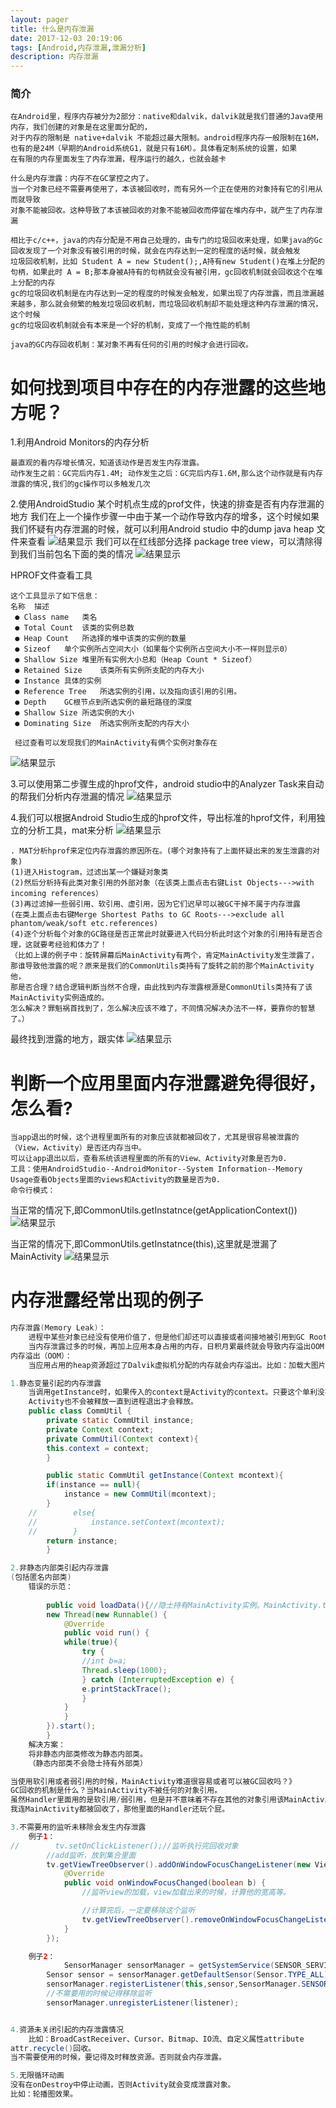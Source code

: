 ```yaml
---
layout: pager
title: 什么是内存泄漏
date: 2017-12-03 20:19:06
tags: [Android,内存泄漏,泄漏分析]
description: 内存泄漏
---
```

### 简介
```
在Android里，程序内存被分为2部分：native和dalvik，dalvik就是我们普通的Java使用内存，我们创建的对象是在这里面分配的，
对于内存的限制是 native+dalvik 不能超过最大限制。android程序内存一般限制在16M，也有的是24M（早期的Android系统G1，就是只有16M）。具体看定制系统的设置，如果
在有限的内存里面发生了内存泄漏，程序运行的越久，也就会越卡

什么是内存泄露：内存不在GC掌控之内了。
当一个对象已经不需要再使用了，本该被回收时，而有另外一个正在使用的对象持有它的引用从而就导致
对象不能被回收。这种导致了本该被回收的对象不能被回收而停留在堆内存中，就产生了内存泄漏

相比于c/c++，java的内存分配是不用自己处理的，由专门的垃圾回收来处理，如果java的Gc回收发现了一个对象没有被引用的时候，就会在内存达到一定的程度的话时候，就会触发
垃圾回收机制，比如 Student A = new Student();,A持有new Student()在堆上分配的句柄，如果此时 A = B;那本身被A持有的句柄就会没有被引用，gc回收机制就会回收这个在堆上分配的内存
gc的垃圾回收机制是在内存达到一定的程度的时候发会触发，如果出现了内存泄露，而且泄漏越来越多，那么就会频繁的触发垃圾回收机制，而垃圾回收机制却不能处理这种内存泄漏的情况，这个时候
gc的垃圾回收机制就会有本来是一个好的机制，变成了一个拖性能的机制

java的GC内存回收机制：某对象不再有任何的引用的时候才会进行回收。
```

**如何找到项目中存在的内存泄露的这些地方呢？**
===

1.利用Android Monitors的内存分析
```
最直观的看内存增长情况，知道该动作是否发生内存泄露。
动作发生之前：GC完后内存1.4M; 动作发生之后：GC完后内存1.6M,那么这个动作就是有内存泄露的情况,我们的gc操作可以多触发几次
```

2.使用AndroidStudio 某个时机点生成的prof文件，快速的排查是否有内存泄漏的地方
我们在上一个操作步骤一中由于某一个动作导致内存的增多，这个时候如果我们怀疑有内存泄漏的时候，就可以利用Android studio 中的dump java heap 文件来查看
![结果显示](/uploads/androidStudio内存prof类.png)
我们可以在红线部分选择 package tree view，可以清除得到我们当前包名下面的类的情况
![结果显示](/uploads/androidStudio内存泄漏prof.png)

HPROF文件查看工具
```
这个工具显示了如下信息：
名称	描述
 ● Class name	类名
 ● Total Count	该类的实例总数
 ● Heap Count	所选择的堆中该类的实例的数量
 ● Sizeof	单个实例所占空间大小（如果每个实例所占空间大小不一样则显示0）
 ● Shallow Size	堆里所有实例大小总和（Heap Count * Sizeof）
 ● Retained Size	该类所有实例所支配的内存大小
 ● Instance	具体的实例
 ● Reference Tree	所选实例的引用，以及指向该引用的引用。
 ● Depth	GC根节点到所选实例的最短路径的深度
 ● Shallow Size	所选实例的大小
 ● Dominating Size	所选实例所支配的内存大小
 
 经过查看可以发现我们的MainActivity有俩个实例对象存在
```
![结果显示](/uploads/androidStudio内存MainActivity内存泄漏.png)

3.可以使用第二步骤生成的hprof文件，android studio中的Analyzer Task来自动的帮我们分析内存泄漏的情况
![结果显示](/uploads/AndroidStudioLeakActivity.png)

4.我们可以根据Android Studio生成的hprof文件，导出标准的hprof文件，利用独立的分析工具，mat来分析
![结果显示](/uploads/mat按包名发现泄露的对象.png)
```
. MAT分析hprof来定位内存泄露的原因所在。(哪个对象持有了上面怀疑出来的发生泄露的对象)
(1)进入Histogram，过滤出某一个嫌疑对象类
(2)然后分析持有此类对象引用的外部对象（在该类上面点击右键List Objects--->with incoming references）
(3)再过滤掉一些弱引用、软引用、虚引用，因为它们迟早可以被GC干掉不属于内存泄露
(在类上面点击右键Merge Shortest Paths to GC Roots--->exclude all phantom/weak/soft etc.references)
(4)逐个分析每个对象的GC路径是否正常此时就要进入代码分析此时这个对象的引用持有是否合理，这就要考经验和体力了！
（比如上课的例子中：旋转屏幕后MainActivity有两个，肯定MainActivity发生泄露了，
那谁导致他泄露的呢？原来是我们的CommonUtils类持有了旋转之前的那个MainActivity他，
那是否合理？结合逻辑判断当然不合理，由此找到内存泄露根源是CommonUtils类持有了该MainActivity实例造成的。
怎么解决？罪魁祸首找到了，怎么解决应该不难了，不同情况解决办法不一样，要靠你的智慧了。）
```
最终找到泄露的地方，跟实体
![结果显示](/uploads/mat找到泄漏的类.png)


**判断一个应用里面内存泄露避免得很好，怎么看?**
===

```
当app退出的时候，这个进程里面所有的对象应该就都被回收了，尤其是很容易被泄露的（View，Activity）是否还内存当中。
可以让app退出以后，查看系统该进程里面的所有的View、Activity对象是否为0.
工具：使用AndroidStudio--AndroidMonitor--System Information--Memory Usage查看Objects里面的views和Activity的数量是否为0.
命令行模式：
```
当正常的情况下,即CommonUtils.getInstatnce(getApplicationContext())
![结果显示](/uploads/正常app退出的时候情况.png)

当正常的情况下,即CommonUtils.getInstatnce(this),这里就是泄漏了MainActivity
![结果显示](/uploads/非正常的情况.png)

**内存泄露经常出现的例子**
===
```java
内存泄露(Memory Leak)：
	进程中某些对象已经没有使用价值了，但是他们却还可以直接或者间接地被引用到GC Root导致无法回收。
	当内存泄露过多的时候，再加上应用本身占用的内存，日积月累最终就会导致内存溢出OOM.
内存溢出（OOM）：	
	当应用占用的heap资源超过了Dalvik虚拟机分配的内存就会内存溢出。比如：加载大图片。

1.静态变量引起的内存泄露
	当调用getInstance时，如果传入的context是Activity的context。只要这个单利没有被释放，那么这个
	Activity也不会被释放一直到进程退出才会释放。
	public class CommUtil {
	    private static CommUtil instance;
	    private Context context;
	    private CommUtil(Context context){
		this.context = context;
	    }

	    public static CommUtil getInstance(Context mcontext){
		if(instance == null){
		    instance = new CommUtil(mcontext);
		}
	//        else{
	//            instance.setContext(mcontext);
	//        }
		return instance;
	    }

2.非静态内部类引起内存泄露
(包括匿名内部类)
	错误的示范：
		
	    public void loadData(){//隐士持有MainActivity实例。MainActivity.this.a
		new Thread(new Runnable() {
		    @Override
		    public void run() {
			while(true){
			    try {
				//int b=a;
				Thread.sleep(1000);
			    } catch (InterruptedException e) {
				e.printStackTrace();
			    }
			}
		    }
		}).start();
	    }
	解决方案：
	将非静态内部类修改为静态内部类。
	（静态内部类不会隐士持有外部类）

当使用软引用或者弱引用的时候，MainActivity难道很容易或者可以被GC回收吗？》
GC回收的机制是什么？当MainActivity不被任何的对象引用。
虽然Handler里面用的是软引用/弱引用，但是并不意味着不存在其他的对象引用该MainActivity。
我连MainActivity都被回收了，那他里面的Handler还玩个屁。

3.不需要用的监听未移除会发生内存泄露
	例子1：
//        tv.setOnClickListener();//监听执行完回收对象
        //add监听，放到集合里面
        tv.getViewTreeObserver().addOnWindowFocusChangeListener(new ViewTreeObserver.OnWindowFocusChangeListener() {
            @Override
            public void onWindowFocusChanged(boolean b) {
                //监听view的加载，view加载出来的时候，计算他的宽高等。

                //计算完后，一定要移除这个监听
                tv.getViewTreeObserver().removeOnWindowFocusChangeListener(this);
            }
        });

	例子2：
	        SensorManager sensorManager = getSystemService(SENSOR_SERVICE);
        Sensor sensor = sensorManager.getDefaultSensor(Sensor.TYPE_ALL);
        sensorManager.registerListener(this,sensor,SensorManager.SENSOR_DELAY_FASTEST);
        //不需要用的时候记得移除监听
        sensorManager.unregisterListener(listener);


4.资源未关闭引起的内存泄露情况
	比如：BroadCastReceiver、Cursor、Bitmap、IO流、自定义属性attribute
attr.recycle()回收。
当不需要使用的时候，要记得及时释放资源。否则就会内存泄露。

5.无限循环动画
没有在onDestroy中停止动画，否则Activity就会变成泄露对象。
比如：轮播图效果。
```